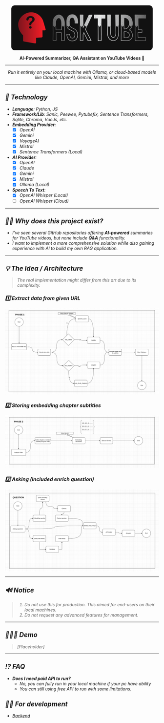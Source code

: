 <p align="center">
  <img src="docs/logo.png" alt="Sublime's custom image"/>
</p>
<p align="center">
  <strong>AI-Powered Summarizer, QA Assistant on YouTube Videos 🤖</strong>
</p>

---
<p align="center">
  <i>Run it entirely on your local machine with Ollama, or cloud-based models like Claude, OpenAI, Gemini, Mistral, and more</strong>
</p>
    
---

## 🔨 Technology

- **Language**: Python, JS
- **Framework/Lib**: Sanic, Peewee, Pytubefix, Sentence Transformers, Sqlite, Chroma, VueJs, etc.
- **Embedding Provider**:
  - [x] OpenAI
  - [x] Gemini
  - [x] VoyageAI
  - [x] Mistral
  - [x] Sentence Transformers (Local)
- **AI Provider**:
  - [x] OpenAI
  - [x] Claude
  - [x] Gemini
  - [x] Mistral
  - [x] Ollama (Local)
- **Speech To Text**:
  - [x] OpenAI Whisper (Local)
  - [ ] OpenAI Whisper (Cloud)

---

## 🤷🏽 Why does this project exist?

- I’ve seen several GitHub repositories offering **AI-powered** summaries for YouTube videos, but none include **Q&A**
  functionality.
- I want to implement a more comprehensive solution while also gaining experience with AI to build my own RAG application.

---

## 💡 The Idea / Architecture

> The real implementation might differ from this art due to its complexity.

### 1️⃣ Extract data from given URL

![P1.png](docs/P1.png)

### 2️⃣ Storing embedding chapter subtitles

![P2.png](docs/P2.png)

### 3️⃣ Asking (included enrich question)

![P3.png](docs/P3.png)

---

## 🔊 Notice

> 1. Do not use this for production. This aimed for end-users on their local machines.
> 2. Do not request any advanced features for management.

---

## 🏃🏽‍➡️ Demo

> [Placeholder]

---

## ⁉️ FAQ

- **Does I need paid API to run?**
  - No, you can fully run in your local machine if your pc have ability
  - You can still using free API to run with some limitations.

## ✍🏿 For development

- [Backend](./engine/README.md)
